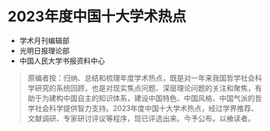 # 2023年度中国十大学术热点

- 学术月刊编辑部
- 光明日报理论部
- 中国人民大学书报资料中心

>原编者按：归纳、总结和梳理年度学术热点，既是对一年来我国哲学社会科学研究的系统回顾，也是对现实焦点问题、深层理论问题的关注和聚焦，有助于为建构中国自主的知识体系，建设中国特色、中国风格、中国气派的哲学社会科学提供智力支持。2023年度中国十大学术热点，经过学界推荐、文献调研、专家研讨评议等程序，现已评选出来。今予公布，以飨读者。
